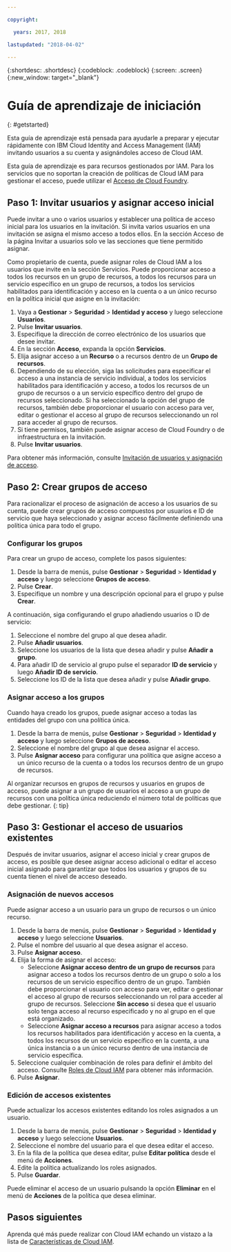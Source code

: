 ```yaml
---

copyright:

  years: 2017, 2018

lastupdated: "2018-04-02"

---
```


{:shortdesc: .shortdesc}
{:codeblock: .codeblock}
{:screen: .screen}
{:new_window: target="_blank"}

# Guía de aprendizaje de iniciación
{: #getstarted}

Esta guía de aprendizaje está pensada para ayudarle a preparar y ejecutar rápidamente con IBM Cloud Identity and Access Management (IAM) invitando usuarios a su cuenta y asignándoles acceso de Cloud IAM.

Esta guía de aprendizaje es para recursos gestionados por IAM. Para los servicios que no soportan la creación de políticas de Cloud IAM para gestionar el acceso, puede utilizar el [Acceso de Cloud Foundry](/docs/iam/cfaccess.html#cfaccess).


## Paso 1: Invitar usuarios y asignar acceso inicial

Puede invitar a uno o varios usuarios y establecer una política de acceso inicial para los usuarios en la invitación. Si invita varios usuarios en una invitación se asigna el mismo acceso a todos ellos. En la sección Acceso de la página Invitar a usuarios solo ve las secciones que tiene permitido asignar.

Como propietario de cuenta, puede asignar roles de Cloud IAM a los usuarios que invite en la sección Servicios. Puede proporcionar acceso a todos los recursos en un grupo de recursos, a todos los recursos para un servicio específico en un grupo de recursos, a todos los servicios habilitados para identificación y acceso en la cuenta o a un único recurso en la política inicial que asigne en la invitación:

1. Vaya a **Gestionar** &gt; **Seguridad** &gt; **Identidad y acceso** y luego seleccione **Usuarios**.
2. Pulse **Invitar usuarios**.
3. Especifique la dirección de correo electrónico de los usuarios que desee invitar.
4. En la sección **Acceso**, expanda la opción **Servicios**.
5. Elija asignar acceso a un **Recurso** o a recursos dentro de un **Grupo de recursos**.
6. Dependiendo de su elección, siga las solicitudes para especificar el acceso a una instancia de servicio individual, a todos los servicios habilitados para identificación y acceso, a todos los recursos de un grupo de recursos o a un servicio específico dentro del grupo de recursos seleccionado. Si ha seleccionado la opción del grupo de recursos, también debe proporcionar el usuario con acceso para ver, editar o gestionar el acceso al grupo de recursos seleccionando un rol para acceder al grupo de recursos.
7. Si tiene permisos, también puede asignar acceso de Cloud Foundry o de infraestructura en la invitación.
8. Pulse **Invitar usuarios**.

Para obtener más información, consulte [Invitación de usuarios y asignación de acceso](/docs/iam/iamuserinv.html#iamuserinv).

## Paso 2: Crear grupos de acceso

Para racionalizar el proceso de asignación de acceso a los usuarios de su cuenta, puede crear grupos de acceso compuestos por usuarios e ID de servicio que haya seleccionado y asignar acceso fácilmente definiendo una política única para todo el grupo.

### Configurar los grupos

Para crear un grupo de acceso, complete los pasos siguientes:

1. Desde la barra de menús, pulse **Gestionar** &gt; **Seguridad** &gt; **Identidad y acceso** y luego seleccione **Grupos de acceso**.
2. Pulse **Crear**.
3. Especifique un nombre y una descripción opcional para el grupo y pulse **Crear**.

A continuación, siga configurando el grupo añadiendo usuarios o ID de servicio:

1. Seleccione el nombre del grupo al que desea añadir.
2. Pulse **Añadir usuarios**.
3. Seleccione los usuarios de la lista que desea añadir y pulse **Añadir a grupo**.
4. Para añadir ID de servicio al grupo pulse el separador **ID de servicio** y luego **Añadir ID de servicio**.
5. Seleccione los ID de la lista que desea añadir y pulse **Añadir grupo**.

### Asignar acceso a los grupos

Cuando haya creado los grupos, puede asignar acceso a todas las entidades del grupo con una política única.

1. Desde la barra de menús, pulse **Gestionar** &gt; **Seguridad** &gt; **Identidad y acceso** y luego seleccione **Grupos de acceso**.
2. Seleccione el nombre del grupo al que desea asignar el acceso.
3. Pulse **Asignar acceso** para configurar una política que asigne acceso a un único recurso de la cuenta o a todos los recursos dentro de un grupo de recursos.

Al organizar recursos en grupos de recursos y usuarios en grupos de acceso, puede asignar a un grupo de usuarios el acceso a un grupo de recursos con una política única reduciendo el número total de políticas que debe gestionar.
{: tip}


## Paso 3: Gestionar el acceso de usuarios existentes

Después de invitar usuarios, asignar el acceso inicial y crear grupos de acceso, es posible que desee asignar acceso adicional o editar el acceso inicial asignado para garantizar que todos los usuarios y grupos de su cuenta tienen el nivel de acceso deseado.

### Asignación de nuevos accesos

Puede asignar acceso a un usuario para un grupo de recursos o un único recurso.

1. Desde la barra de menús, pulse **Gestionar** &gt; **Seguridad** &gt; **Identidad y acceso** y luego seleccione **Usuarios**.
2. Pulse el nombre del usuario al que desea asignar el acceso.
3. Pulse **Asignar acceso**.
4. Elija la forma de asignar el acceso:
    * Seleccione **Asignar acceso dentro de un grupo de recursos** para asignar acceso a todos los recursos dentro de un grupo o solo a los recursos de un servicio específico dentro de un grupo. También debe proporcionar el usuario con acceso para ver, editar o gestionar el acceso al grupo de recursos seleccionando un rol para acceder al grupo de recursos. Seleccione **Sin acceso** si desea que el usuario solo tenga acceso al recurso especificado y no al grupo en el que está organizado.
    * Seleccione **Asignar acceso a recursos** para asignar acceso a todos los recursos habilitados para identificación y acceso en la cuenta, a todos los recursos de un servicio específico en la cuenta, a una única instancia o a un único recurso dentro de una instancia de servicio específica.
5. Seleccione cualquier combinación de roles para definir el ámbito del acceso. Consulte [Roles de Cloud IAM](/docs/iam/users_roles.html#iamusermanrol) para obtener más información.
6. Pulse **Asignar**.


### Edición de accesos existentes

Puede actualizar los accesos existentes editando los roles asignados a un usuario.

1. Desde la barra de menús, pulse **Gestionar** &gt; **Seguridad** &gt; **Identidad y acceso** y luego seleccione **Usuarios**.
2. Seleccione el nombre del usuario para el que desea editar el acceso.
3. En la fila de la política que desea editar, pulse **Editar política** desde el menú de **Acciones**.
4. Edite la política actualizando los roles asignados.
5. Pulse **Guardar**.

Puede eliminar el acceso de un usuario pulsando la opción **Eliminar** en el menú de **Acciones** de la política que desea eliminar.

## Pasos siguientes

Aprenda qué más puede realizar con Cloud IAM echando un vistazo a la lista de [Características de Cloud IAM](/docs/iam/index.html#features).
